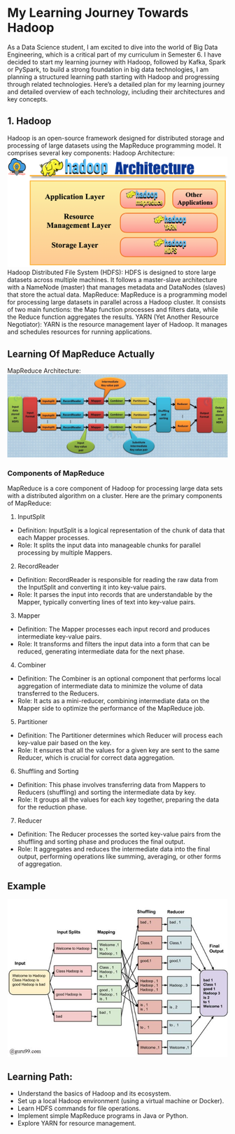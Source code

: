 # My Learning Journey Towards Hadoop
As a Data Science student, I am excited to dive into the world of Big Data Engineering, which is a critical part of my curriculum in Semester 6. I have decided to start my learning journey with Hadoop, followed by Kafka, Spark or PySpark, to build a strong foundation in big data technologies, I am planning a structured learning path starting with Hadoop and progressing through related technologies. Here’s a detailed plan for my learning journey and detailed overview of each technology, including their architectures and key concepts.
## 1. Hadoop
Hadoop is an open-source framework designed for distributed storage and processing of large datasets using the MapReduce programming model. It comprises several key components:
Hadoop Architecture:
![Architecture Diagram](Hadoop_Arc.png)
Hadoop Distributed File System (HDFS): HDFS is designed to store large datasets across multiple machines. It follows a master-slave architecture with a NameNode (master) that manages metadata and DataNodes (slaves) that store the actual data.
MapReduce: MapReduce is a programming model for processing large datasets in parallel across a Hadoop cluster. It consists of two main functions: the Map function processes and filters data, while the Reduce function aggregates the results.
YARN (Yet Another Resource Negotiator): YARN is the resource management layer of Hadoop. It manages and schedules resources for running applications.

## Learning Of MapReduce Actually
MapReduce Architecture:
![Architecture Diagram](mapreduce_architecture.jpg)
### Components of MapReduce
MapReduce is a core component of Hadoop for processing large data sets with a distributed algorithm on a cluster. 
Here are the primary components of MapReduce:

1. InputSplit
- Definition: InputSplit is a logical representation of the chunk of data that each Mapper processes.
- Role: It splits the input data into manageable chunks for parallel processing by multiple Mappers.

2. RecordReader
- Definition: RecordReader is responsible for reading the raw data from the InputSplit and converting it into key-value pairs.
- Role: It parses the input into records that are understandable by the Mapper, typically converting lines of text into key-value pairs.

3. Mapper
- Definition: The Mapper processes each input record and produces intermediate key-value pairs.
- Role: It transforms and filters the input data into a form that can be reduced, generating intermediate data for the next phase.

4. Combiner
- Definition: The Combiner is an optional component that performs local aggregation of intermediate data to minimize the volume of data transferred to the Reducers.
- Role: It acts as a mini-reducer, combining intermediate data on the Mapper side to optimize the performance of the MapReduce job.

5. Partitioner
- Definition: The Partitioner determines which Reducer will process each key-value pair based on the key.
- Role: It ensures that all the values for a given key are sent to the same Reducer, which is crucial for correct data aggregation.

6. Shuffling and Sorting
- Definition: This phase involves transferring data from Mappers to Reducers (shuffling) and sorting the intermediate data by key.
- Role: It groups all the values for each key together, preparing the data for the reduction phase.

7. Reducer
- Definition: The Reducer processes the sorted key-value pairs from the shuffling and sorting phase and produces the final output.
- Role: It aggregates and reduces the intermediate data into the final output, performing operations like summing, averaging, or other forms of aggregation.

## Example
![Architecture Diagram](map_reduce.png)



## Learning Path:
- Understand the basics of Hadoop and its ecosystem.
- Set up a local Hadoop environment (using a virtual machine or Docker).
- Learn HDFS commands for file operations.
- Implement simple MapReduce programs in Java or Python.
- Explore YARN for resource management.


